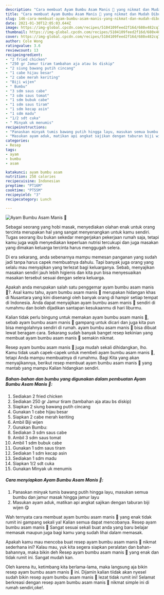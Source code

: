 ```yaml
---
description: "Cara membuat Ayam Bumbu Asam Manis 🍗 yang nikmat dan Mudah Dibuat"
title: "Cara membuat Ayam Bumbu Asam Manis 🍗 yang nikmat dan Mudah Dibuat"
slug: 146-cara-membuat-ayam-bumbu-asam-manis-yang-nikmat-dan-mudah-dibuat
date: 2021-01-30T12:05:03.644Z
image: https://img-global.cpcdn.com/recipes/5104109feed2f16d/680x482cq70/ayam-bumbu-asam-manis-🍗-foto-resep-utama.jpg
thumbnail: https://img-global.cpcdn.com/recipes/5104109feed2f16d/680x482cq70/ayam-bumbu-asam-manis-🍗-foto-resep-utama.jpg
cover: https://img-global.cpcdn.com/recipes/5104109feed2f16d/680x482cq70/ayam-bumbu-asam-manis-🍗-foto-resep-utama.jpg
author: Cole Wong
ratingvalue: 3.6
reviewcount: 13
recipeingredient:
- "2 fried chicken"
- "250 gr Jamur tiram tambahan aja atau bs diskip"
- "2 siung bawang putih cincang"
- "1 cabe hijau besar"
- "2 cabe merah keriting"
- "Biji wijen"
- " Bumbu"
- "3 sdm saus cabe"
- "3 sdm saus tomat"
- "1 sdm bubuk cabe"
- "1 sdm saus tiram"
- "1 sdm kecap asin"
- "1 sdm madu"
- "1/2 sdt cuka"
- " Minyak uk menumis"
recipeinstructions:
- "Panaskan minyak tumis bawang putih hingga layu, masukan semua bumbu dan jamur masak hingga jamur layu"
- "Masukan ayam aduk, matikan api angkat sajikan dengan taburan biji wijen 😋"
categories:
- Resep
tags:
- ayam
- bumbu
- asam

katakunci: ayam bumbu asam 
nutrition: 258 calories
recipecuisine: Indonesian
preptime: "PT16M"
cooktime: "PT55M"
recipeyield: "3"
recipecategory: Lunch

---
```



![Ayam Bumbu Asam Manis 🍗](https://img-global.cpcdn.com/recipes/5104109feed2f16d/680x482cq70/ayam-bumbu-asam-manis-🍗-foto-resep-utama.jpg)

Sebagai seorang yang hobi masak, menyediakan olahan enak untuk orang tercinta merupakan hal yang sangat menyenangkan untuk kamu sendiri. Tugas seorang ibu bukan sekedar mengerjakan pekerjaan rumah saja, tetapi kamu juga wajib menyediakan keperluan nutrisi tercukupi dan juga masakan yang dimakan keluarga tercinta harus menggugah selera.

Di era  sekarang, anda sebenarnya mampu memesan panganan yang sudah jadi tanpa harus capek membuatnya dahulu. Tapi banyak juga orang yang selalu mau menyajikan yang terlezat bagi keluarganya. Sebab, menyajikan masakan sendiri jauh lebih higienis dan kita pun bisa menyesuaikan masakan tersebut sesuai dengan selera keluarga. 



Apakah anda merupakan salah satu penggemar ayam bumbu asam manis 🍗?. Asal kamu tahu, ayam bumbu asam manis 🍗 merupakan hidangan khas di Nusantara yang kini disenangi oleh banyak orang di hampir setiap tempat di Indonesia. Anda dapat menyajikan ayam bumbu asam manis 🍗 sendiri di rumahmu dan boleh dijadikan santapan kesukaanmu di hari liburmu.

Kalian tidak perlu bingung untuk memakan ayam bumbu asam manis 🍗, sebab ayam bumbu asam manis 🍗 gampang untuk dicari dan juga kita pun bisa mengolahnya sendiri di rumah. ayam bumbu asam manis 🍗 bisa dibuat lewat beragam cara. Sekarang sudah banyak banget resep kekinian yang membuat ayam bumbu asam manis 🍗 semakin nikmat.

Resep ayam bumbu asam manis 🍗 juga mudah sekali dihidangkan, lho. Kamu tidak usah capek-capek untuk membeli ayam bumbu asam manis 🍗, tetapi Anda mampu membuatnya di rumahmu. Bagi Kita yang akan menyajikannya, berikut resep membuat ayam bumbu asam manis 🍗 yang mantab yang mampu Kalian hidangkan sendiri.

<!--inarticleads1-->

##### Bahan-bahan dan bumbu yang digunakan dalam pembuatan Ayam Bumbu Asam Manis 🍗:

1. Sediakan 2 fried chicken
1. Sediakan 250 gr Jamur tiram (tambahan aja atau bs diskip)
1. Siapkan 2 siung bawang putih cincang
1. Gunakan 1 cabe hijau besar
1. Siapkan 2 cabe merah keriting
1. Ambil Biji wijen
1. Gunakan  Bumbu:
1. Sediakan 3 sdm saus cabe
1. Ambil 3 sdm saus tomat
1. Ambil 1 sdm bubuk cabe
1. Gunakan 1 sdm saus tiram
1. Sediakan 1 sdm kecap asin
1. Sediakan 1 sdm madu
1. Siapkan 1/2 sdt cuka
1. Gunakan  Minyak uk menumis




<!--inarticleads2-->

##### Cara menyiapkan Ayam Bumbu Asam Manis 🍗:

1. Panaskan minyak tumis bawang putih hingga layu, masukan semua bumbu dan jamur masak hingga jamur layu
1. Masukan ayam aduk, matikan api angkat sajikan dengan taburan biji wijen 😋




Wah ternyata cara membuat ayam bumbu asam manis 🍗 yang enak tidak rumit ini gampang sekali ya! Kalian semua dapat mencobanya. Resep ayam bumbu asam manis 🍗 Sangat sesuai sekali buat anda yang baru belajar memasak maupun juga bagi kamu yang sudah lihai dalam memasak.

Apakah kamu mau mencoba buat resep ayam bumbu asam manis 🍗 nikmat sederhana ini? Kalau mau, yuk kita segera siapkan peralatan dan bahan-bahannya, maka bikin deh Resep ayam bumbu asam manis 🍗 yang enak dan tidak rumit ini. Sangat mudah kan. 

Oleh karena itu, ketimbang kita berlama-lama, maka langsung aja bikin resep ayam bumbu asam manis 🍗 ini. Dijamin kalian tiidak akan nyesel sudah bikin resep ayam bumbu asam manis 🍗 lezat tidak rumit ini! Selamat berkreasi dengan resep ayam bumbu asam manis 🍗 nikmat simple ini di rumah sendiri,oke!.

